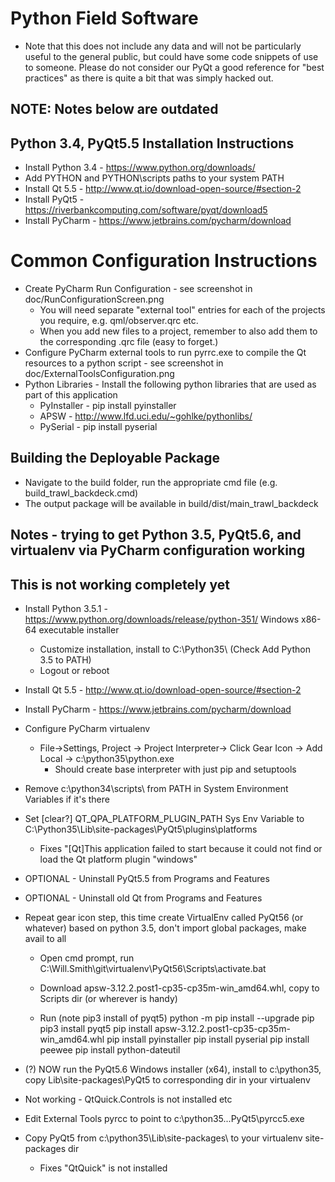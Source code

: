 # Python Field Software 
- Note that this does not include any data and will not be particularly useful to the general public, but could have some code snippets of use to someone. Please do not consider our PyQt a good reference for "best practices" as there is quite a bit that was simply hacked out.

## NOTE: Notes below are outdated

## Python 3.4, PyQt5.5 Installation Instructions

- Install Python 3.4 - https://www.python.org/downloads/
- Add PYTHON and PYTHON\scripts paths to your system PATH
- Install Qt 5.5 - http://www.qt.io/download-open-source/#section-2
- Install PyQt5 - https://riverbankcomputing.com/software/pyqt/download5
- Install PyCharm - https://www.jetbrains.com/pycharm/download

# Common Configuration Instructions
- Create PyCharm Run Configuration - see screenshot in doc/RunConfigurationScreen.png
  - You will need separate "external tool" entries for each of the projects you require, e.g. qml/observer.qrc etc.
  - When you add new files to a project, remember to also add them to the corresponding .qrc file (easy to forget.)
- Configure PyCharm external tools to run pyrrc.exe to compile the Qt resources to a python script - see screenshot in doc/ExternalToolsConfiguration.png
- Python Libraries - Install the following python libraries that are used as part of this application
    - PyInstaller - pip install pyinstaller
    - APSW - http://www.lfd.uci.edu/~gohlke/pythonlibs/
    - PySerial - pip install pyserial

## Building the Deployable Package
- Navigate to the build folder, run the appropriate cmd file (e.g. build_trawl_backdeck.cmd)
- The output package will be available in build/dist/main_trawl_backdeck


## Notes - trying to get Python 3.5, PyQt5.6, and virtualenv via PyCharm configuration working
## This is not working completely yet
- Install Python 3.5.1 - https://www.python.org/downloads/release/python-351/ Windows x86-64 executable installer
   - Customize installation, install to C:\Python35\ (Check Add Python 3.5 to PATH)
   - Logout or reboot
- Install Qt 5.5 - http://www.qt.io/download-open-source/#section-2
- Install PyCharm - https://www.jetbrains.com/pycharm/download
- Configure PyCharm virtualenv
   - File->Settings, Project -> Project Interpreter-> Click Gear Icon -> Add Local -> c:\python35\python.exe
     - Should create base interpreter with just pip and setuptools
- Remove c:\python34\scripts\ from PATH in System Environment Variables if it's there
- Set [clear?] QT_QPA_PLATFORM_PLUGIN_PATH Sys Env Variable to C:\Python35\Lib\site-packages\PyQt5\plugins\platforms
    - Fixes "[Qt]This application failed to start because it could not find or load the Qt platform plugin "windows" 
- OPTIONAL - Uninstall PyQt5.5 from Programs and Features
- OPTIONAL - Uninstall old Qt from Programs and Features

- Repeat gear icon step, this time create VirtualEnv called PyQt56 (or whatever) 
  based on python 3.5, don't import global packages, make avail to all
  - Open cmd prompt, run C:\Will.Smith\git\virtualenv\PyQt56\Scripts\activate.bat
  
  - Download apsw-3.12.2.post1-cp35-cp35m-win_amd64.whl, copy to Scripts dir (or wherever is handy)
  - Run (note pip3 install of pyqt5)
python -m pip install --upgrade pip
pip3 install pyqt5
pip install apsw-3.12.2.post1-cp35-cp35m-win_amd64.whl
pip install pyinstaller
pip install pyserial
pip install peewee
pip install python-dateutil

- (?) NOW run the PyQt5.6 Windows installer (x64), install to c:\python35, copy Lib\site-packages\PyQt5 to
  corresponding dir in your virtualenv

- Not working - QtQuick.Controls is not installed etc

- Edit External Tools pyrcc to point to c:\python35\...PyQt5\pyrcc5.exe

- Copy PyQt5 from c:\python35\Lib\site-packages\ to your virtualenv site-packages dir
  - Fixes "QtQuick" is not installed


